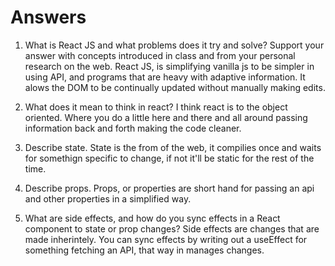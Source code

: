 # Answers

1. What is React JS and what problems does it try and solve? Support your answer with concepts introduced in class and from your personal research on the web.
    React JS, is simplifying vanilla js to be simpler in using API, and programs that are heavy with adaptive information. It alows the DOM to be continually updated without manually making edits.

1. What does it mean to think in react?
    I think react is to the object oriented. Where you do a little here and there and all around passing information back and forth making the code cleaner.

1. Describe state.
    State is the from of the web, it compilies once and waits for somethign specific to change, if not it'll be static for the rest of the time.

1. Describe props.
    Props, or properties are short hand for passing an api and other properties in a simplified way.

1. What are side effects, and how do you sync effects in a React component to state or prop changes?
    Side effects are changes that are made inherintely. You can sync effects by writing out a useEffect for something fetching an API, that way in manages changes.
